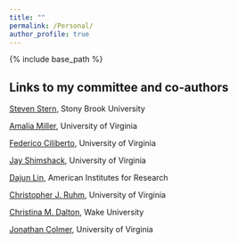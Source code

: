 ```yaml
---
title: ""
permalink: /Personal/
author_profile: true
---
```


{% include base_path %}

## Links to my committee and co-authors

[Steven Stern](https://sites.google.com/site/stevensterneconomics/), Stony Brook University

[Amalia Miller](http://people.virginia.edu/~am5by/), University of Virginia

[Federico Ciliberto](https://sites.google.com/view/cilibertofederico/home), University of Virginia

[Jay Shimshack](http://www.jayshimshack.com/), University of Virginia

[Dajun Lin](https://dajun-lin.github.io/), American Institutes for Research

[Christopher J. Ruhm](https://sites.google.com/site/christopherjruhm/home), University of Virginia

[Christina M. Dalton](http://users.wfu.edu/daltonc/), Wake University

[Jonathan Colmer](https://sites.google.com/site/jonathancolmer/), University of Virginia



